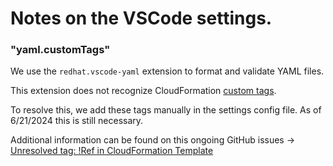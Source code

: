 # Notes on the VSCode settings.


### "yaml.customTags"
We use the `redhat.vscode-yaml` extension to format and validate YAML files.

This extension does not recognize CloudFormation [custom tags](https://docs.aws.amazon.com/AWSCloudFormation/latest/UserGuide/intrinsic-function-reference.html).

To resolve this, we add these tags manually in the settings config file. As of 6/21/2024 this is still necessary. 

Additional information can be found on this ongoing GitHub issues -> [Unresolved tag: !Ref in CloudFormation Template](https://github.com/redhat-developer/vscode-yaml/issues/669)

